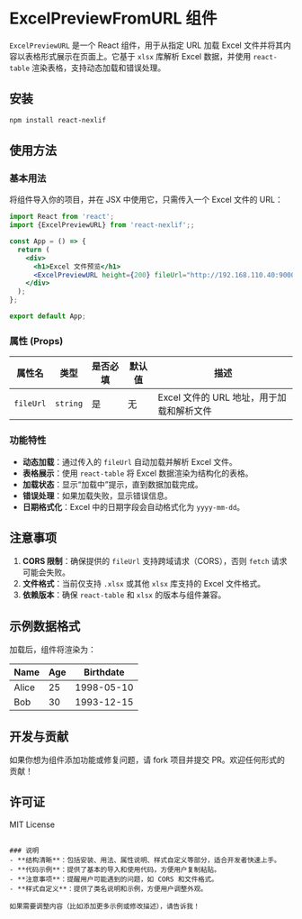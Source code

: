 # ExcelPreviewFromURL 组件

`ExcelPreviewURL` 是一个 React 组件，用于从指定 URL 加载 Excel 文件并将其内容以表格形式展示在页面上。它基于 `xlsx` 库解析 Excel 数据，并使用 `react-table` 渲染表格，支持动态加载和错误处理。

## 安装

```bash
npm install react-nexlif
```

## 使用方法

### 基本用法

将组件导入你的项目，并在 JSX 中使用它，只需传入一个 Excel 文件的 URL：

```jsx
import React from 'react';
import {ExcelPreviewURL} from 'react-nexlif';;

const App = () => {
  return (
    <div>
      <h1>Excel 文件预览</h1>
      <ExcelPreviewURL height={200} fileUrl="http://192.168.110.40:9000/knowledgebase/是是是(1)_20250321134651.xlsx" />
    </div>
  );
};

export default App;
```

### 属性 (Props)

| 属性名   | 类型   | 是否必填 | 默认值 | 描述                       |
|----------|--------|----------|--------|----------------------------|
| `fileUrl` | `string` | 是       | 无     | Excel 文件的 URL 地址，用于加载和解析文件 |

### 功能特性

- **动态加载**：通过传入的 `fileUrl` 自动加载并解析 Excel 文件。
- **表格展示**：使用 `react-table` 将 Excel 数据渲染为结构化的表格。
- **加载状态**：显示“加载中”提示，直到数据加载完成。
- **错误处理**：如果加载失败，显示错误信息。
- **日期格式化**：Excel 中的日期字段会自动格式化为 `yyyy-mm-dd`。

## 注意事项

1. **CORS 限制**：确保提供的 `fileUrl` 支持跨域请求（CORS），否则 `fetch` 请求可能会失败。
2. **文件格式**：当前仅支持 `.xlsx` 或其他 `xlsx` 库支持的 Excel 文件格式。
3. **依赖版本**：确保 `react-table` 和 `xlsx` 的版本与组件兼容。

## 示例数据格式

加载后，组件将渲染为：

| Name   | Age | Birthdate  |
|--------|-----|------------|
| Alice  | 25  | 1998-05-10 |
| Bob    | 30  | 1993-12-15 |


## 开发与贡献

如果你想为组件添加功能或修复问题，请 fork 项目并提交 PR。欢迎任何形式的贡献！

## 许可证

MIT License
```

### 说明
- **结构清晰**：包括安装、用法、属性说明、样式自定义等部分，适合开发者快速上手。
- **代码示例**：提供了基本的导入和使用代码，方便用户复制粘贴。
- **注意事项**：提醒用户可能遇到的问题，如 CORS 和文件格式。
- **样式自定义**：提供了类名说明和示例，方便用户调整外观。

如果需要调整内容（比如添加更多示例或修改描述），请告诉我！
